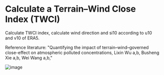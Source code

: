 # Calculate a Terrain–Wind Close Index (TWCI)

Calculate TWCI index, calculate wind direction and si10 according to u10 and v10 of ERA5.

Reference literature: "Quantifying the impact of terrain–wind–governed close-effect on atmospheric polluted concentrations, Lixin Wu a,b, Busheng Xie a,b, Wei Wang a,b,"

![image](https://user-images.githubusercontent.com/71971112/212629538-c29f6da9-65ff-452a-b172-3a751b320946.png)
